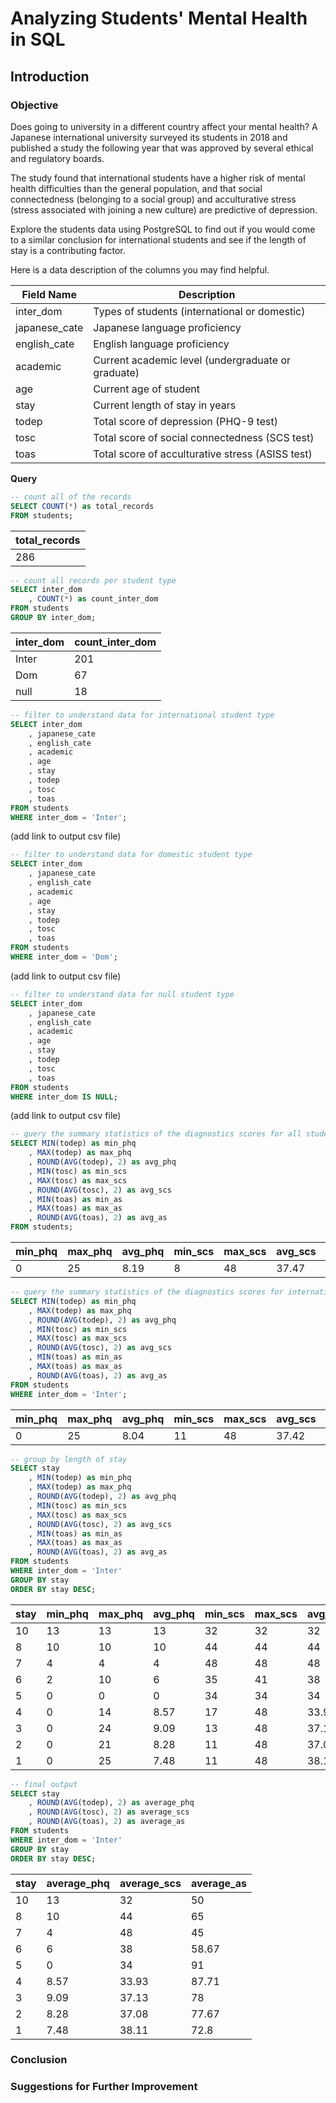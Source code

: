 # Analyzing Students' Mental Health in SQL
## Introduction 
### Objective
Does going to university in a different country affect your mental health? A Japanese international university surveyed its students in 2018 and published a study the following year that was approved by several ethical and regulatory boards.

The study found that international students have a higher risk of mental health difficulties than the general population, and that social connectedness (belonging to a social group) and acculturative stress (stress associated with joining a new culture) are predictive of depression.

Explore the students data using PostgreSQL to find out if you would come to a similar conclusion for international students and see if the length of stay is a contributing factor.

Here is a data description of the columns you may find helpful.  

| Field Name    | Description                                           |
|---------------|-------------------------------------------------------|
| inter_dom     | Types of students (international or domestic)         |
| japanese_cate | Japanese language proficiency                         |
| english_cate  | English language proficiency                          |
| academic      | Current academic level (undergraduate or graduate)    |
| age           | Current age of student                                |
| stay          | Current length of stay in years                        |
| todep         | Total score of depression (PHQ-9 test)                 |
| tosc          | Total score of social connectedness (SCS test)        |
| toas          | Total score of acculturative stress (ASISS test)      |


**Query**  
```sql
-- count all of the records
SELECT COUNT(*) as total_records
FROM students;
````
| total_records |
| ------------- |
| 286           |

```sql
-- count all records per student type
SELECT inter_dom
	, COUNT(*) as count_inter_dom
FROM students
GROUP BY inter_dom;
````
| inter_dom       | count_inter_dom |
|-----------------|-----------------|
| Inter           | 201             |
| Dom             | 67              |
| null            | 18              |

```sql
-- filter to understand data for international student type
SELECT inter_dom
	, japanese_cate
	, english_cate
	, academic
	, age 
	, stay
	, todep
	, tosc
	, toas
FROM students
WHERE inter_dom = 'Inter';
````
(add link to output csv file)  

```sql
-- filter to understand data for domestic student type
SELECT inter_dom
	, japanese_cate
	, english_cate
	, academic
	, age 
	, stay
	, todep
	, tosc
	, toas
FROM students
WHERE inter_dom = 'Dom';
````
(add link to output csv file)

```sql
-- filter to understand data for null student type
SELECT inter_dom
	, japanese_cate
	, english_cate
	, academic
	, age 
	, stay
	, todep
	, tosc
	, toas
FROM students
WHERE inter_dom IS NULL;
````
(add link to output csv file)

```sql
-- query the summary statistics of the diagnostics scores for all students
SELECT MIN(todep) as min_phq
	, MAX(todep) as max_phq
	, ROUND(AVG(todep), 2) as avg_phq
	, MIN(tosc) as min_scs
	, MAX(tosc) as max_scs
	, ROUND(AVG(tosc), 2) as avg_scs
	, MIN(toas) as min_as
	, MAX(toas) as max_as
	, ROUND(AVG(toas), 2) as avg_as
FROM students;
````
| min_phq | max_phq | avg_phq | min_scs | max_scs | avg_scs | min_as | max_as | avg_as |
|---------|---------|---------|---------|---------|---------|--------|--------|--------|
| 0       | 25      | 8.19    | 8       | 48      | 37.47   | 36     | 145    | 72.38  |

```sql
-- query the summary statistics of the diagnostics scores for international students only
SELECT MIN(todep) as min_phq
	, MAX(todep) as max_phq
	, ROUND(AVG(todep), 2) as avg_phq
	, MIN(tosc) as min_scs
	, MAX(tosc) as max_scs
	, ROUND(AVG(tosc), 2) as avg_scs
	, MIN(toas) as min_as
	, MAX(toas) as max_as
	, ROUND(AVG(toas), 2) as avg_as
FROM students
WHERE inter_dom = 'Inter';
````
| min_phq | max_phq | avg_phq | min_scs | max_scs | avg_scs | min_as | max_as | avg_as |
|---------|---------|---------|---------|---------|---------|--------|--------|--------|
| 0       | 25      | 8.04    | 11      | 48      | 37.42   | 36     | 145    | 75.56  |

```sql
-- group by length of stay
SELECT stay
	, MIN(todep) as min_phq
	, MAX(todep) as max_phq
	, ROUND(AVG(todep), 2) as avg_phq
	, MIN(tosc) as min_scs
	, MAX(tosc) as max_scs
	, ROUND(AVG(tosc), 2) as avg_scs
	, MIN(toas) as min_as
	, MAX(toas) as max_as
	, ROUND(AVG(toas), 2) as avg_as
FROM students
WHERE inter_dom = 'Inter'
GROUP BY stay
ORDER BY stay DESC;
````
| stay | min_phq | max_phq | avg_phq | min_scs | max_scs | avg_scs | min_as | max_as | avg_as |
|------|---------|---------|---------|---------|---------|---------|--------|--------|--------|
| 10   | 13      | 13      | 13      | 32      | 32      | 32      | 50     | 50     | 50     |
| 8    | 10      | 10      | 10      | 44      | 44      | 44      | 65     | 65     | 65     |
| 7    | 4       | 4       | 4       | 48      | 48      | 48      | 45     | 45     | 45     |
| 6    | 2       | 10      | 6       | 35      | 41      | 38      | 42     | 83     | 58.67  |
| 5    | 0       | 0       | 0       | 34      | 34      | 34      | 91     | 91     | 91     |
| 4    | 0       | 14      | 8.57    | 17      | 48      | 33.93   | 36     | 129    | 87.71  |
| 3    | 0       | 24      | 9.09    | 13      | 48      | 37.13   | 36     | 133    | 78     |
| 2    | 0       | 21      | 8.28    | 11      | 48      | 37.08   | 36     | 127    | 77.67  |
| 1    | 0       | 25      | 7.48    | 11      | 48      | 38.11   | 36     | 145    | 72.8   |

```sql
-- final output
SELECT stay
	, ROUND(AVG(todep), 2) as average_phq
	, ROUND(AVG(tosc), 2) as average_scs
	, ROUND(AVG(toas), 2) as average_as
FROM students
WHERE inter_dom = 'Inter'
GROUP BY stay
ORDER BY stay DESC;
````
| stay | average_phq | average_scs | average_as |
|------|-------------|-------------|------------|
| 10   | 13          | 32          | 50         |
| 8    | 10          | 44          | 65         |
| 7    | 4           | 48          | 45         |
| 6    | 6           | 38          | 58.67      |
| 5    | 0           | 34          | 91         |
| 4    | 8.57        | 33.93       | 87.71      |
| 3    | 9.09        | 37.13       | 78         |
| 2    | 8.28        | 37.08       | 77.67      |
| 1    | 7.48        | 38.11       | 72.8       |

### Conclusion

### Suggestions for Further Improvement
